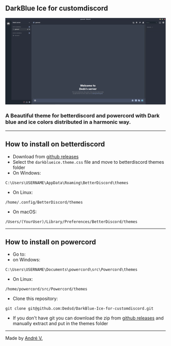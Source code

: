 ## DarkBlue Ice for customdiscord
![example](images/example.png)
### A Beautiful theme for betterdiscord and powercord with Dark blue and ice colors distributed in a harmonic way.

---

## How to install on betterdiscord
* Download from [github releases](https://github.com/Dedsd/DarkBlue-Ice-for-customdiscord/releases)
* Select the `darkblueice.theme.css` file and move to betterdiscord themes folder
* On Windows:
```
C:\Users\USERNAME\AppData\Roaming\BetterDiscord\themes
```
* On Linux:
```
/home/.config/BetterDiscord/themes
```
* On macOS:
```
/Users/(YourUser)/Library/Preferences/BetterDiscord/themes
```

---

## How to install on powercord

* Go to:
* on Windows:
```
C:\Users\USERNAME\Documents\powercord\src\Powercord\themes
```
* On Linux:
```
/home/powercord/src/Powercord/themes
```

* Clone this repository:
```
git clone git@github.com:Dedsd/DarkBlue-Ice-for-customdiscord.git
```

* If you don't have git you can download the zip from [github releases](https://github.com/Dedsd/DarkBlue-Ice-for-customdiscord/releases) and manually extract and put in the themes folder

---

Made by [André V.](https://github.com/Dedsd)

